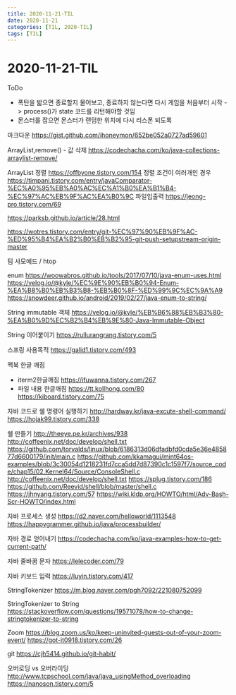 ```yaml
---
title: 2020-11-21-TIL
date: 2020-11-21
categories: [TIL, 2020-TIL]
tags: [TIL]
---
```


# 2020-11-21-TIL

ToDo
- 폭탄을 밟으면 종료할지 물어보고, 종료하지 않는다면 다시 게임을 처음부터 시작 -> process()가 state 코드를 리턴해야할 것임
- 몬스터를 잡으면 몬스터가 랜덤한 위치에 다시 리스폰 되도록

마크다운
https://gist.github.com/ihoneymon/652be052a0727ad59601

ArrayList,remove() - 값 삭제
https://codechacha.com/ko/java-collections-arraylist-remove/

ArrayList 정렬
https://offbyone.tistory.com/154
정렬 조건이 여러개인 경우
https://timpani.tistory.com/entry/javaComparator-%EC%A0%95%EB%A0%AC%EC%A1%B0%EA%B1%B4-%EC%97%AC%EB%9F%AC%EA%B0%9C
파일입출력
https://jeong-pro.tistory.com/69

https://parksb.github.io/article/28.html

https://wotres.tistory.com/entry/git-%EC%97%90%EB%9F%AC-%ED%95%B4%EA%B2%B0%EB%B2%95-git-push-setupstream-origin-master

팀 사모예드 / htop

enum
https://woowabros.github.io/tools/2017/07/10/java-enum-uses.html
https://velog.io/@kyle/%EC%9E%90%EB%B0%94-Enum-%EA%B8%B0%EB%B3%B8-%EB%B0%8F-%ED%99%9C%EC%9A%A9
https://snowdeer.github.io/android/2019/02/27/java-enum-to-string/

String immutable 객체
https://velog.io/@kyle/%EB%B6%88%EB%B3%80-%EA%B0%9D%EC%B2%B4%EB%9E%80-Java-Immutable-Object

String 이어붙이기
https://rullurangrang.tistory.com/5

스프링 사용목적
https://galid1.tistory.com/493

맥북 한글 깨짐
- iterm2한글깨짐
https://ifuwanna.tistory.com/267
- 파일 내용 한글깨짐
https://tt.kollhong.com/80
https://kiboard.tistory.com/75

자바 코드로 쉘 명령어 실행하기
http://hardway.kr/java-excute-shell-command/
https://hojak99.tistory.com/338

쉘 만들기
http://theeye.pe.kr/archives/938
http://coffeenix.net/doc/develop/shell.txt
https://github.com/torvalds/linux/blob/6186313d06dfadbfd0cda5e36e485877d6600179/init/main.c
https://github.com/kkamagui/mint64os-examples/blob/3c30054d1218231fd7cca5dd7d87390c1c1597f7/source_code/chap15/02.Kernel64/Source/ConsoleShell.c
http://coffeenix.net/doc/develop/shell.txt
https://splug.tistory.com/186
https://github.com/Reevid/shell/blob/master/shell.c
https://jhnyang.tistory.com/57
https://wiki.kldp.org/HOWTO/html/Adv-Bash-Scr-HOWTO/index.html

자바 프로세스 생성
https://d2.naver.com/helloworld/1113548
https://happygrammer.github.io/java/processbuilder/

자바 경로 얻어내기
https://codechacha.com/ko/java-examples-how-to-get-current-path/


자바 줄바꿈 문자
https://lelecoder.com/79

자바 키보드 입력
https://luyin.tistory.com/417

StringTokenizer
https://m.blog.naver.com/pgh7092/221080752099

StringTokenizer to String
https://stackoverflow.com/questions/19571078/how-to-change-stringtokenizer-to-string

Zoom
https://blog.zoom.us/ko/keep-uninvited-guests-out-of-your-zoom-event/
https://got-it0918.tistory.com/26

git
https://cjh5414.github.io/git-habit/

오버로딩 vs 오버라이딩
http://www.tcpschool.com/java/java_usingMethod_overloading
https://nanoson.tistory.com/5